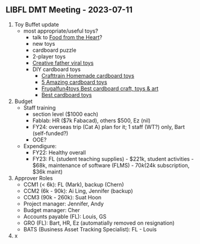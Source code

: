## LIBFL DMT Meeting - 2023-07-11
1. Toy Buffet update
   - most appropriate/useful toys?
     - talk to [Food from the Heart](https://www.foodfromtheheart.sg/toy-buffet/)?
     - new toys
     - cardboard puzzle
     - 2-player toys
     - [Creative father viral toys](https://www.foodfromtheheart.sg/toy-buffet/)
     - DIY cardboard toys
       - [Crafttrain Homemade cardboard toys](https://www.thecrafttrain.com/homemade-cardboard-toys-for-kids-to-make-and-play-with/)
       - [5 Amazing cardboard toys](https://www.youtube.com/watch?v=xJSSRmwc3lY)
       - [Frugalfun4toys Best cardboard craft, toys & art](https://frugalfun4boys.com/the-best-cardboard-crafts/)
       - [Best cardboard toys](https://gigibloks.com/blogs/news/the-best-cardboard-toys)
2.  Budget
    - Staff training  
      - section level ($1000 each)
      - Fablab: HR ($7k Fabacad), others $500, Ez (nil)
      - FY24: overseas trip (Cat A) plan for it; 1 staff (WT?) only, Bart (self-funded?)
      - OOE?
    - Expendigure:
      - FY22: Healthy overall
      - FY23: FL (student teaching supplies) - $221k, student activities - $68k, maintenance of software (FLMS) - $70k ($24k subscription, $36k maint)
4.  Approver Roles
    - CCM1 (< 6k): FL (Mark), backup (Chern)
    - CCM2 (6k - 90k): Ai Ling, Jennifer (backup)
    - CCM3 (90k - 260k): Suat Hoon
    - Project manager: Jennifer, Andy
    - Budget manager: Cher
    - Accounts payable (FL): Louis, GS
    - GRO (FL): Bart, HR, Ez (automatially removed on resignation)
    - BATS (Business Asset Tracking Specialist): FL - Louis 
6.  x

